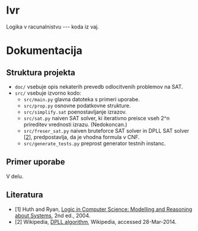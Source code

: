 lvr
===

Logika v racunalnistvu --- koda iz vaj.

# Dokumentacija 

## Struktura projekta 
 * `doc/` vsebuje opis nekaterih prevedb odlocitvenih problemov na SAT. 
 * `src/` vsebuje izvorno kodo:
   * `src/main.py` glavna datoteka s primeri uporabe.
   * `src/prop.py` osnovne podatkovne strukture. 
   * `src/simplify.sat` poenostavljanje izrazov. 
   * `src/sat.py` naiven SAT solver, ki iterativno preisce vseh 2^n prireditev vrednosti izrazu. (Nedokoncan.)
   * `src/freser_sat.py` naiven bruteforce SAT solver in DPLL SAT solver [[2](#literatura)], predpostavlja, da je vhodna formula v CNF.
   * `src/generate_tests.py` preprost generator testnih instanc.

## Primer uporabe 
 V delu.

## Literatura 
 * [1] Huth and Ryan, [Logic in Computer Science: Modelling and Reasoning about Systems](http://www.amazon.com/Logic-Computer-Science-Modelling-Reasoning/dp/052154310X), 2nd ed., 2004.
 * [2] Wikipedia, [DPLL algorithm](http://en.wikipedia.org/wiki/DPLL_algorithm), Wikipedia, accessed 28-Mar-2014.
